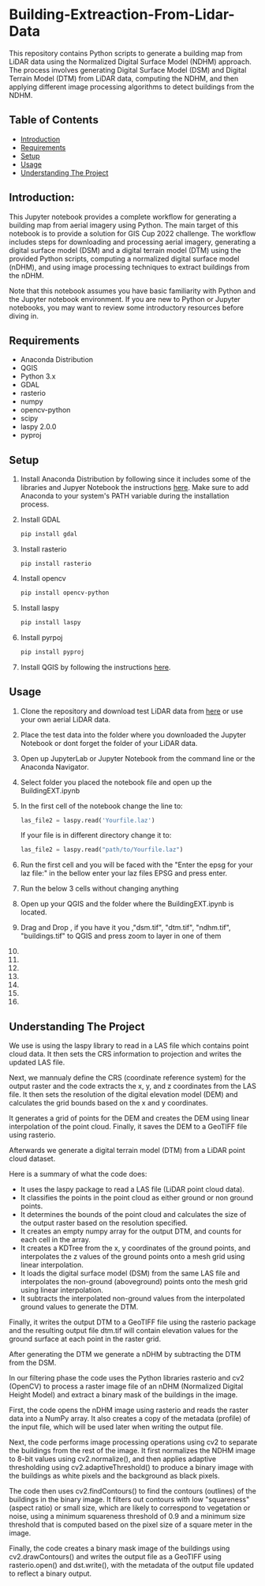 # Building-Extreaction-From-Lidar-Data

This repository contains Python scripts to generate a building map from LiDAR data using the Normalized Digital Surface Model (NDHM) approach. The process involves generating Digital Surface Model (DSM) and Digital Terrain Model (DTM) from LiDAR data, computing the NDHM, and then applying different image processing algorithms to detect buildings from the NDHM.


## Table of Contents
* [Introduction](#introduction)
* [Requirements](#requirements)
* [Setup](#setup)
* [Usage](#usage)
* [Understanding The Project](#understanding-the-project)

## Introduction:

This Jupyter notebook provides a complete workflow for generating a building map from aerial imagery using Python. The main target of this notebook is to provide a solution for GIS Cup 2022 challenge. The workflow includes steps for downloading and processing aerial imagery, generating a digital surface model (DSM) and a digital terrain model (DTM) using the provided Python scripts, computing a normalized digital surface model (nDHM), and using image processing techniques to extract buildings from the nDHM. 

Note that this notebook assumes you have basic familiarity with Python and the Jupyter notebook environment. If you are new to Python or Jupyter notebooks, you may want to review some introductory resources before diving in.


## Requirements

- Anaconda Distribution
- QGIS
- Python 3.x
- GDAL
- rasterio
- numpy
- opencv-python
- scipy
- laspy 2.0.0
- pyproj

## Setup

1. Install Anaconda Distribution by following since it includes some of the libraries and Jupyer Notebook the instructions [here](https://www.anaconda.com/products/individual). Make sure to add Anaconda to your system's PATH variable during the installation process.
2. Install GDAL

   ```bash
   pip install gdal
   
3. Install rasterio
   
   ```bashl
   pip install rasterio
4. Install opencv

   ```bash
   pip install opencv-python

5. Install laspy

   ```bash
   pip install laspy

6. Install pyrpoj
    ```bash
   pip install pyproj

7.  Install QGIS by following the instructions [here](https://www.qgis.org/en/site/forusers/download.html).
   
  
## Usage
1. Clone the repository and download test LiDAR data from [here](https://sigspatial2022.sigspatial.org/giscup/download.html) or use your own aerial LiDAR data.
2. Place the test data into the folder where you downloaded the Jupyter Notebook or dont forget the folder of your LiDAR data.
3. Open up JupyterLab or Jupyter Notebook from the command line or the Anaconda Navigator.
4. Select folder you placed the notebook file and open up the BuildingEXT.ipynb
5. In the first cell of the notebook change the line to:
   ```python
   las_file2 = laspy.read('Yourfile.laz')
   ```
   If your file is in different directory change it to: 

   ```python
   las_file2 = laspy.read("path/to/Yourfile.laz")
6. Run the first cell and you will be faced with the "Enter the epsg for your laz file:" in the bellow enter your laz files EPSG and press enter.
7. Run the below 3 cells without changing anything
8. Open up your QGIS and the folder where the BuildingEXT.ipynb is located.
9. Drag and Drop <Your las file>, if you have it you <Confiramtion Geojson>,"dsm.tif", "dtm.tif", "ndhm.tif", "buildings.tif" to QGIS and press zoom to layer in one of them
10. 
11. 
12. 
13. 
14. 
15. 
16. 


## Understanding The Project
We use  is using the laspy library to read in a LAS file which contains point cloud data. It then sets the CRS information to projection and writes the updated LAS file.

Next, we mannualy define the CRS (coordinate reference system) for the output raster and the code extracts the x, y, and z coordinates from the LAS file. It then sets the resolution of the digital elevation model (DEM) and calculates the grid bounds based on the x and y coordinates.

It generates a grid of points for the DEM and creates the DEM using linear interpolation of the point cloud. Finally, it saves the DEM to a GeoTIFF file using rasterio.

Afterwards we generate a digital terrain model (DTM) from a LiDAR point cloud dataset.

Here is a summary of what the code does:

- It uses the laspy package to read a LAS file (LiDAR point cloud data).
- It classifies the points in the point cloud as either ground or non ground points.
- It determines the bounds of the point cloud and calculates the size of the output raster based on the resolution specified.
- It creates an empty numpy array for the output DTM, and counts for each cell in the array.
- It creates a KDTree from the x, y coordinates of the ground points, and interpolates the z values of the ground points onto a mesh grid using linear interpolation.
- It loads the digital surface model (DSM) from the same LAS file and interpolates the non-ground (aboveground) points onto the mesh grid using linear interpolation.
- It subtracts the interpolated non-ground values from the interpolated ground values to generate the DTM.

Finally, it writes the output DTM to a GeoTIFF file using the rasterio package and the resulting output file dtm.tif will contain elevation values for the ground surface at each point in the raster grid.

After generating the DTM we generate a nDHM by subtracting the DTM from the DSM.

In our filtering phase the code uses the Python libraries rasterio and cv2 (OpenCV) to process a raster image file of an nDHM (Normalized Digital Height Model) and extract a binary mask of the buildings in the image.

First, the code opens the nDHM image using rasterio and reads the raster data into a NumPy array. It also creates a copy of the metadata (profile) of the input file, which will be used later when writing the output file.

Next, the code performs image processing operations using cv2 to separate the buildings from the rest of the image. It first normalizes the NDHM image to 8-bit values using cv2.normalize(), and then applies adaptive thresholding using cv2.adaptiveThreshold() to produce a binary image with the buildings as white pixels and the background as black pixels.

The code then uses cv2.findContours() to find the contours (outlines) of the buildings in the binary image. It filters out contours with low "squareness" (aspect ratio) or small size, which are likely to correspond to vegetation or noise, using a minimum squareness threshold of 0.9 and a minimum size threshold that is computed based on the pixel size of a square meter in the image.

Finally, the code creates a binary mask image of the buildings using cv2.drawContours() and writes the output file as a GeoTIFF using rasterio.open() and dst.write(), with the metadata of the output file updated to reflect a binary output.
